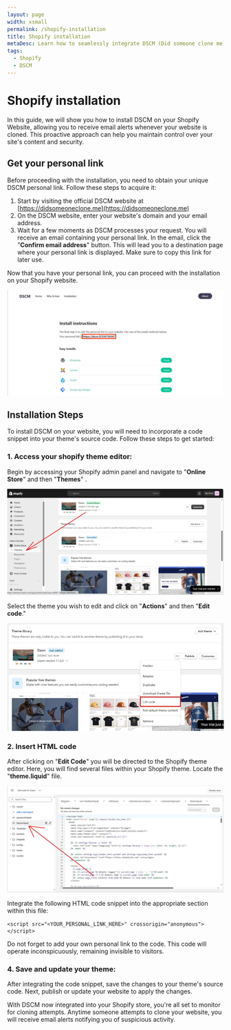 ```yaml
---
layout: page
width: xsmall
permalink: /shopify-installation
title: Shopify installation
metaDesc: Learn how to seamlessly integrate DSCM (Did someone clone me) into your Shopify website using a plugin, protecting your shop against website clones.
tags: 
  - Shopify
  - DSCM
---
```


# Shopify installation

In this guide, we will show you how to install DSCM on your Shopify Website, allowing you to receive email alerts whenever your website is cloned. This proactive approach can help you maintain control over your site's content and security.

## Get your personal link
Before proceeding with the installation, you need to obtain your unique DSCM personal link. Follow these steps to acquire it:

1. Start by visiting the official DSCM website at [https://didsomeoneclone.me](https://didsomeoneclone.me)
2. On the DSCM website, enter your website's domain and your email address.
3. Wait for a few moments as DSCM processes your request. You will receive an email containing your personal link. In the email, click the "**Confirm email address**" button. This will lead you to a destination page where your personal link is displayed. Make sure to copy this link for later use.

Now that you have your personal link, you can proceed with the installation on your Shopify website.

![DSCM Link](/assets/img/shopify/dscm-link.jpg)

## Installation Steps
To install DSCM on your website, you will need to incorporate a code snippet into your theme's source code. Follow these steps to get started:

### 1. Access your shopify theme editor:
Begin by accessing your Shopify admin panel and navigate to "**Online Store**" and then "**Themes**" .

![Access Themes Editor](/assets/img/shopify/access-themes.jpg)

Select the theme you wish to edit and click on "**Actions**" and then "**Edit code**."

![Edit Code](/assets/img/shopify/edit-theme.jpg)

### 2. Insert HTML code

After clicking on "**Edit Code**" you will be directed to the Shopify theme editor. Here, you will find several files within your Shopify theme. Locate the "**theme.liquid**" file.

![Locate Theme Liquid File](/assets/img/shopify/locate-liquid-theme.jpg)

Integrate the following HTML code snippet into the appropriate section within this file:

```
<script src="<YOUR_PERSONAL_LINK_HERE>" crossorigin="anonymous"></script>
```

Do not forget to add your own personal link to the code. This code will operate inconspicuously, remaining invisible to visitors.

### 4. Save and update your theme:
After integrating the code snippet, save the changes to your theme's source code. Next, publish or update your website to apply the changes.

With DSCM now integrated into your Shopify store, you're all set to monitor for cloning attempts. Anytime someone attempts to clone your website, you will receive email alerts notifying you of suspicious activity.
